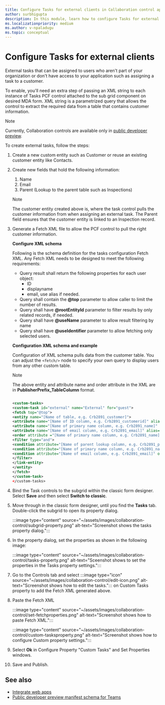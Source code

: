 ```yaml
---
title: Configure Tasks for external clients in Collaboration control app
author: surbhigupta
description: In this module, learn how to configure Tasks for external clients in Collaboration control app in Microsoft Teams.
ms.localizationpriority: medium
ms.author: v-npaladugu
ms.topic: conceptual
---
```


# Configure Tasks for external clients

External tasks that can be assigned to users who aren't part of your organization or don't have access to your application such as assigning a task to a customer.

To enable, you'll need an extra step of passing an XML string to each instance of Tasks PCF control attached to the sub grid component on desired MDA form. XML string is a parametrized query that allows the control to extract the required data from a table that contains customer information.

> [!NOTE]
> Currently, Collaboration controls are available only in [public developer preview](~/resources/dev-preview/developer-preview-intro.md).

To create external tasks, follow the steps:

1. Create a new custom entity such as Customer or reuse an existing customer entity like Contacts.

1. Create new fields that hold the following information:
    1. Name
    1. Email
    1. Parent (Lookup to the parent table such as Inspections)
    > [!NOTE]
    > The customer entity created above is, where the task control pulls the customer information from when assigning an external task. The Parent field ensures that the customer entity is linked to an Inspection record.

1. Generate a Fetch XML file to allow the PCF control to pull the right customer information.

    **Configure XML schema**

    Following is the schema definition for the tasks configuration Fetch XML. Any Fetch XML needs to be designed to meet the following requirements:

    * Query result shall return the following properties for each user object:
      * ID
      * displayname
      * email, use alias if needed.
    * Query shall contain the **@top** parameter to allow caller to limit the number of results.
    * Query shall have **@rootEntityId** parameter to filter results by only related records, if needed.
    * Query shall have **@useName** parameter to allow result filtering by name
    * Query shall have **@useIdentifier** parameter to allow fetching only selected users.

    **Configuration XML schema and example**

    Configuration of XML schema pulls data from the customer table. You can adjust the `<fetch/>` node to specify your own query to display users from any other custom table.

    > [!NOTE]
    > The above entity and attribute name and order attribute in the XML are in **PublisherPrefix_TableColumn** format.

    ```xml
    
    <custom-tasks> 
    <custom-task id="external" name="External" for="guest"> 
    <fetch top="@top"> 
    <entity name="[Name of table, e.g. Crb2891_customer]"> 
    <attribute name="[Name of ID column, e.g. Crb2891_customerid]" alias="id" /> 
    <attribute name="[Name of primary name column, e.g. Crb2891_name]" alias="displayname" /> 
    <attribute name="[Name of email column, e.g. Crb2891_email]" alias="email" /> 
    <order attribute ="[Name of primary name column, e.g. Crb2891_name]" descending="false" /> 
    <filter type="and"> 
    <condition attribute="[Name of parent lookup column, e.g. Crb2891_parent]" operator="eq" value="@rootEntityId" /> 
    <condition attribute="[Name of primary name column, e.g. Crb2891_name]" operator="like" value="@userName" /> 
    <condition attribute="[Name of email column, e.g. Crb2891_email]" operator="like" value="@userIdentifier" /> 
    </filter> 
    </link-entity> 
    </entity> 
    </fetch> 
    </custom-task> 
    </custom-tasks> 
    
    ```

1. Bind the Task controls to the subgrid within the classic form designer. Select **Save** and then select **Switch to classic**.

1. Move through in the classic form designer, until you find the **Tasks** tab. Double-click the subgrid to open its property dialog.

    :::image type="content" source="~/assets/images/collaboration-control/subgrid-property.png" alt-text="Screenshot shows the tasks property dialog.":::

1. In the property dialog, set the properties as shown in the following image:

    :::image type="content" source="~/assets/images/collaboration-control/tasks-property.png" alt-text="Sceenshot shows to set the properties in the Tasks property settings.":::

1. Go to the Controls tab and select :::image type="icon" source="~/assets/images/collaboration-control/edit-icon.png" alt-text="Screenshot shows how to edit the tasks."::: on Custom Tasks property to add the Fetch XML generated above.

1. Paste the Fetch XML

    :::image type="content" source="~/assets/images/collaboration-control/set-fetchproperties.png" alt-text="Screenshot shows how to paste Fetch XML.":::

    :::image type="content" source="~/assets/images/collaboration-control/custom-tasksproperty.png" alt-text="Screenshot shows how to configure Custom property settings.":::

1. Select **Ok** in Configure Property "Custom Tasks" and Set Properties windows.

1. Save and Publish.

## See also

* [Integrate web apps](integrate-web-apps-overview.md)
* [Public developer preview manifest schema for Teams](../resources/schema/manifest-schema-dev-preview.md)
